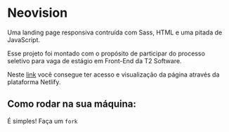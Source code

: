 # Neovision
Uma landing page responsiva contruída com Sass, HTML e uma pitada de JavaScript.

Esse projeto foi montado com o propósito de participar do processo seletivo para 
vaga de estágio em Front-End da T2 Software. 

Neste [link](https://neovision.netlify.app/) você consegue ter acesso e
visualização da página através da plataforma Netlify. 

## Como rodar na sua máquina:
É simples!
Faça um `fork`
